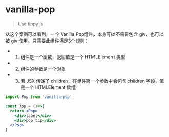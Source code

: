 # vanilla-pop

> Use tippy.js

从这个案例可以看到，一个 Vanilla Pop组件，本身可以不需要包含 giv，也可以被 giv 使用。只需要此组件满足3个规则：

- 1. 组件是一个函数，返回值是一个 HTMLElement 类型
- 2. 组件的参数是一个对象
- 3. 若 JSX 传递了 children，在组件第一个参数中会包含 children 字段，值是一个 HTMLElement 数组

```jsx
import Pop from 'vanilla-pop';

const App = ()=>{
  return <Pop>
    <div>label</div>
    <div>pop tip</div>
  </Pop>
}
```